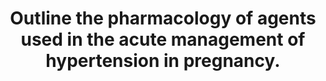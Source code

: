 ---
title: "Outline the pharmacology of agents used in the acute management of hypertension in pregnancy."
entityType: SAQ
exam: PEX
college: ANZCA
year: 2016
sitting: A
question: 8
passRate: 22
EC_expectedDomains:
- "To pass candidates needed to outline the pharmacology of labetalol, hydralazine, nifedipine and magnesium in sufficient detail."
EC_extraCredit:
- "Additional marks were awarded for comments regarding the use of appropriate agents to obtund the pressor response to intubation in the event of operative delivery under general anaesthesia. A mark was given for noting that epidural analgesia has a role in blood pressure management."
- "Pleasingly, most candidates were aware that ACE inhibitors and angiotensin receptor antagonists are contraindicated in pregnancy."
EC_errorsCommon:
- "This question was answered poorly. The commonest problem was devoting the bulk of discussion towards drugs used for the chronic treatment of hypertension in pregnancy. Discussion of the pharmacology of methyldopa and clonidine did not attract marks. Definitions and comments about the pathophysiology of hypertension in pregnancy also did not attract marks. Many candidates discussed agents that are not appropriate for the management of acute hypertension in pregnancy like GTN, sodium nitroprusside and diuretics."
- "Many candidates just gave detailed descriptions of these drugs’ mechanism of action without consideration of dose, latency, duration of action or maternal and foetal adverse effects."
- "Recurring errors documented by candidates included: advocating the use of oral magnesium therapy in the acute management of pre-eclampsia; asserting that labetalol doesn’t cross the placenta and that hydralazine had a central site of action. Many candidates failed to appreciate that the role of magnesium is as a prophylactic anticonvulsant for severe pre-eclampsia and not as an antihypertensive agent."
- "Marks were awarded, however, for details why these were unsuitable for use in pregnancy."
---